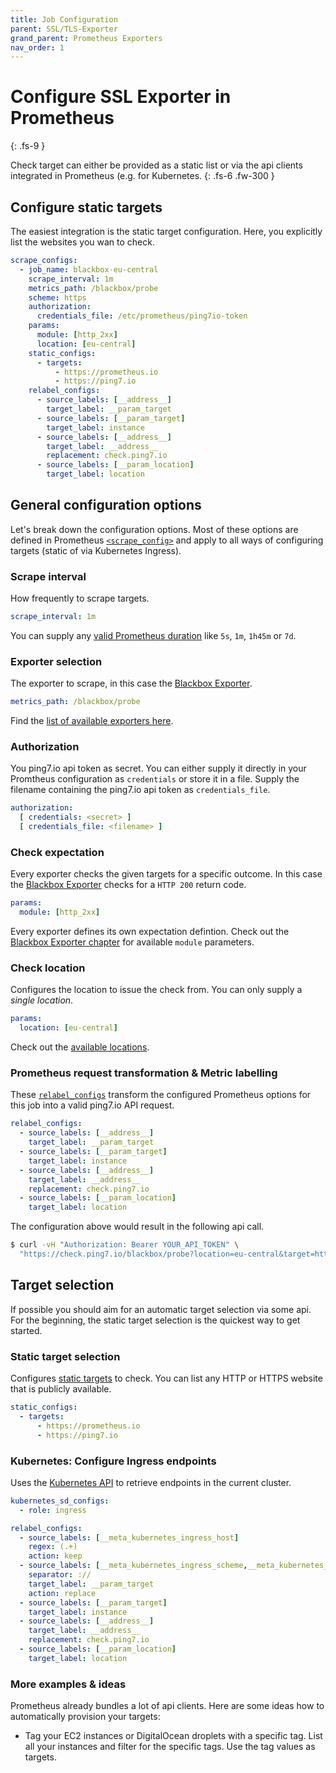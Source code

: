 ```yaml
---
title: Job Configuration
parent: SSL/TLS-Exporter
grand_parent: Prometheus Exporters
nav_order: 1
---
```


# Configure SSL Exporter in Prometheus
{: .fs-9 }

Check target can either be provided as a static list or via the
api clients integrated in Prometheus (e.g. for Kubernetes.
{: .fs-6 .fw-300 }


## Configure static targets

The easiest integration is the static target configuration. Here, you explicitly
list the websites you wan to check.

```yaml
scrape_configs:
  - job_name: blackbox-eu-central
    scrape_interval: 1m
    metrics_path: /blackbox/probe
    scheme: https
    authorization:
      credentials_file: /etc/prometheus/ping7io-token
    params:
      module: [http_2xx]
      location: [eu-central]
    static_configs:
      - targets:
          - https://prometheus.io
          - https://ping7.io
    relabel_configs:
      - source_labels: [__address__]
        target_label: __param_target
      - source_labels: [__param_target]
        target_label: instance
      - source_labels: [__address__]
        target_label: __address__
        replacement: check.ping7.io
      - source_labels: [__param_location]
        target_label: location
```

## General configuration options

Let's break down the configuration options. Most of these options are defined in Prometheus
[`<scrape_config>`](https://prometheus.io/docs/prometheus/latest/configuration/configuration/#scrape_config)
and apply to all ways of configuring targets (static of via Kubernetes Ingress).

### Scrape interval

How frequently to scrape targets.

```yaml
scrape_interval: 1m
```

You can supply any [valid Prometheus duration](https://prometheus.io/docs/prometheus/latest/configuration/configuration/#duration) like `5s`, `1m`, `1h45m` or `7d`.

### Exporter selection

The exporter to scrape, in this case the [Blackbox Exporter](../exporters/blackbox-exporter.md).

```yaml
metrics_path: /blackbox/probe
```

Find the [list of available exporters here](../exporters/).

### Authorization

You ping7.io api token as secret. You can either supply it directly in
your Promtheus configuration as `credentials` or store it in a file.
Supply the filename containing the ping7.io api token as `credentials_file`.

```yaml
authorization:
  [ credentials: <secret> ]
  [ credentials_file: <filename> ]
```

### Check expectation

Every exporter checks the given targets for a specific outcome. In this
case the [Blackbox Exporter](../exporters/blackbox-exporter.md) checks
for a `HTTP 200` return code.

```yaml
params:
  module: [http_2xx]
```

Every exporter defines its own expectation defintion. Check out the
[Blackbox Exporter chapter](../exporters/blackbox-exporter.md) for
available `module` parameters.

### Check location

Configures the location to issue the check from. You
can only supply a _single location_.

```yaml
params:
  location: [eu-central]
```

Check out the [available locations](locations.md).

### Prometheus request transformation & Metric labelling

These [`relabel_configs`](https://prometheus.io/docs/prometheus/latest/configuration/configuration/#relabel_config)
transform the configured Prometheus options for this job
into a valid ping7.io API request.

```yaml
relabel_configs:
  - source_labels: [__address__]
    target_label: __param_target
  - source_labels: [__param_target]
    target_label: instance
  - source_labels: [__address__]
    target_label: __address__
    replacement: check.ping7.io
  - source_labels: [__param_location]
    target_label: location
```
The configuration above would result in the following api call.

```bash
$ curl -vH "Authorization: Bearer YOUR_API_TOKEN" \
  "https://check.ping7.io/blackbox/probe?location=eu-central&target=https//ping7.io&module=http_2xx"
```

## Target selection

If possible you should aim for an automatic target selection via some api.
For the beginning, the static target selection is the quickest way to get
started.

### Static target selection

Configures [static targets](https://prometheus.io/docs/prometheus/latest/configuration/configuration/#static_config)
to check. You can list any HTTP or HTTPS
website that is publicly available.

```yaml
static_configs:
  - targets:
      - https://prometheus.io
      - https://ping7.io
```

### Kubernetes: Configure Ingress endpoints

Uses the [Kubernetes API](https://prometheus.io/docs/prometheus/latest/configuration/configuration/#kubernetes_sd_config)
to retrieve endpoints in the current cluster.

```yaml
kubernetes_sd_configs:
  - role: ingress
```

```yaml
relabel_configs:
  - source_labels: [__meta_kubernetes_ingress_host]
    regex: (.+)
    action: keep
  - source_labels: [__meta_kubernetes_ingress_scheme,__meta_kubernetes_ingress_host]
    separator: ://
    target_label: __param_target
    action: replace
  - source_labels: [__param_target]
    target_label: instance
  - source_labels: [__address__]
    target_label: __address__
    replacement: check.ping7.io
  - source_labels: [__param_location]
    target_label: location
```

### More examples & ideas

Prometheus already bundles a lot of api clients. Here are some ideas how to
automatically provision your targets:

* Tag your EC2 instances or DigitalOcean droplets with a specific tag. List
  all your instances and filter for the specific tags. Use the tag values
  as targets.
